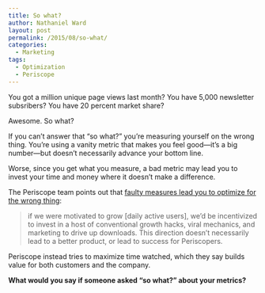```yaml
---
title: So what?
author: Nathaniel Ward
layout: post
permalink: /2015/08/so-what/
categories:
  - Marketing
tags:
  - Optimization
  - Periscope
---
```

You got a million unique page views last month? You have 5,000 newsletter subsribers? You have 20 percent market share?

Awesome. So what?

If you can’t answer that “so what?” you’re measuring yourself on the wrong thing. You’re using a vanity metric that makes you feel good—it’s a big number—but doesn’t necessarily advance your bottom line.

Worse, since you get what you measure, a bad metric may lead you to invest your time and money where it doesn’t make a difference.

The Periscope team points out that [faulty measures lead you to optimize for the wrong thing][1]:

> if we were motivated to grow [daily active users], we’d be incentivized to invest in a host of conventional growth hacks, viral mechanics, and marketing to drive up downloads. This direction doesn’t necessarily lead to a better product, or lead to success for Periscopers.

Periscope instead tries to maximize time watched, which they say builds value for both customers and the company.

**What would you say if someone asked “so what?” about your metrics?**

 [1]: https://medium.com/@periscope/periscope-by-the-numbers-6b23dc6a1704
